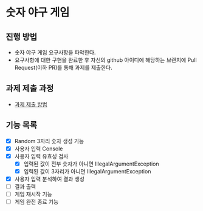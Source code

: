 # 숫자 야구 게임
## 진행 방법
* 숫자 야구 게임 요구사항을 파악한다.
* 요구사항에 대한 구현을 완료한 후 자신의 github 아이디에 해당하는 브랜치에 Pull Request(이하 PR)를 통해 과제를 제출한다.

## 과제 제출 과정
* [과제 제출 방법](https://github.com/next-step/nextstep-docs/tree/master/precourse)

## 기능 목록
* [x] Random 3자리 숫자 생성 기능
* [x] 사용자 입력 Console
* [x] 사용자 입력 유효성 검사
  * [x] 입력된 값이 전부 숫자가 아니면 IllegalArgumentException
  * [x] 입력된 값이 3자리가 아니면 IllegalArgumentException 
* [x] 사용자 입력 분석하여 결과 생성
* [ ] 결과 출력
* [ ] 게임 재시작 기능
* [ ] 게임 완전 종료 기능